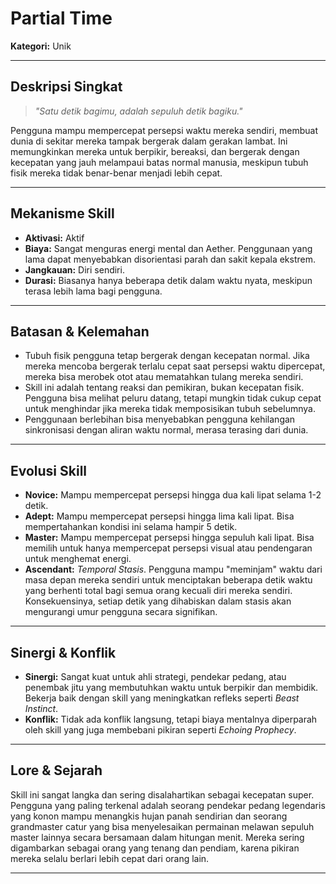 # Partial Time

**Kategori:** Unik

---

## Deskripsi Singkat
> *"Satu detik bagimu, adalah sepuluh detik bagiku."*

Pengguna mampu mempercepat persepsi waktu mereka sendiri, membuat dunia di sekitar mereka tampak bergerak dalam gerakan lambat. Ini memungkinkan mereka untuk berpikir, bereaksi, dan bergerak dengan kecepatan yang jauh melampaui batas normal manusia, meskipun tubuh fisik mereka tidak benar-benar menjadi lebih cepat.

---

## Mekanisme Skill
*   **Aktivasi:** Aktif
*   **Biaya:** Sangat menguras energi mental dan Aether. Penggunaan yang lama dapat menyebabkan disorientasi parah dan sakit kepala ekstrem.
*   **Jangkauan:** Diri sendiri.
*   **Durasi:** Biasanya hanya beberapa detik dalam waktu nyata, meskipun terasa lebih lama bagi pengguna.

---

## Batasan & Kelemahan
*   Tubuh fisik pengguna tetap bergerak dengan kecepatan normal. Jika mereka mencoba bergerak terlalu cepat saat persepsi waktu dipercepat, mereka bisa merobek otot atau mematahkan tulang mereka sendiri.
*   Skill ini adalah tentang reaksi dan pemikiran, bukan kecepatan fisik. Pengguna bisa melihat peluru datang, tetapi mungkin tidak cukup cepat untuk menghindar jika mereka tidak memposisikan tubuh sebelumnya.
*   Penggunaan berlebihan bisa menyebabkan pengguna kehilangan sinkronisasi dengan aliran waktu normal, merasa terasing dari dunia.

---

## Evolusi Skill
*   **Novice:** Mampu mempercepat persepsi hingga dua kali lipat selama 1-2 detik.
*   **Adept:** Mampu mempercepat persepsi hingga lima kali lipat. Bisa mempertahankan kondisi ini selama hampir 5 detik.
*   **Master:** Mampu mempercepat persepsi hingga sepuluh kali lipat. Bisa memilih untuk hanya mempercepat persepsi visual atau pendengaran untuk menghemat energi.
*   **Ascendant:** *Temporal Stasis*. Pengguna mampu "meminjam" waktu dari masa depan mereka sendiri untuk menciptakan beberapa detik waktu yang berhenti total bagi semua orang kecuali diri mereka sendiri. Konsekuensinya, setiap detik yang dihabiskan dalam stasis akan mengurangi umur pengguna secara signifikan.

---

## Sinergi & Konflik
*   **Sinergi:** Sangat kuat untuk ahli strategi, pendekar pedang, atau penembak jitu yang membutuhkan waktu untuk berpikir dan membidik. Bekerja baik dengan skill yang meningkatkan refleks seperti *Beast Instinct*.
*   **Konflik:** Tidak ada konflik langsung, tetapi biaya mentalnya diperparah oleh skill yang juga membebani pikiran seperti *Echoing Prophecy*.

---

## Lore & Sejarah
Skill ini sangat langka dan sering disalahartikan sebagai kecepatan super. Pengguna yang paling terkenal adalah seorang pendekar pedang legendaris yang konon mampu menangkis hujan panah sendirian dan seorang grandmaster catur yang bisa menyelesaikan permainan melawan sepuluh master lainnya secara bersamaan dalam hitungan menit. Mereka sering digambarkan sebagai orang yang tenang dan pendiam, karena pikiran mereka selalu berlari lebih cepat dari orang lain.

---

